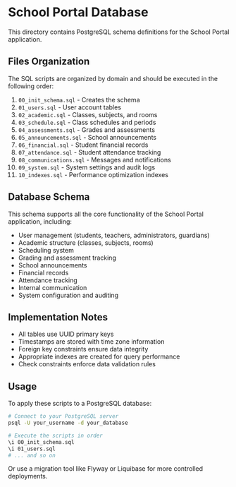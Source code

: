 
# School Portal Database

This directory contains PostgreSQL schema definitions for the School Portal application.

## Files Organization

The SQL scripts are organized by domain and should be executed in the following order:

1. `00_init_schema.sql` - Creates the schema
2. `01_users.sql` - User account tables
3. `02_academic.sql` - Classes, subjects, and rooms
4. `03_schedule.sql` - Class schedules and periods
5. `04_assessments.sql` - Grades and assessments
6. `05_announcements.sql` - School announcements
6. `06_financial.sql` - Student financial records
7. `07_attendance.sql` - Student attendance tracking
8. `08_communications.sql` - Messages and notifications
9. `09_system.sql` - System settings and audit logs
10. `10_indexes.sql` - Performance optimization indexes

## Database Schema

This schema supports all the core functionality of the School Portal application, including:

- User management (students, teachers, administrators, guardians)
- Academic structure (classes, subjects, rooms)
- Scheduling system
- Grading and assessment tracking
- School announcements
- Financial records
- Attendance tracking
- Internal communication
- System configuration and auditing

## Implementation Notes

- All tables use UUID primary keys
- Timestamps are stored with time zone information
- Foreign key constraints ensure data integrity
- Appropriate indexes are created for query performance
- Check constraints enforce data validation rules

## Usage

To apply these scripts to a PostgreSQL database:

```bash
# Connect to your PostgreSQL server
psql -U your_username -d your_database

# Execute the scripts in order
\i 00_init_schema.sql
\i 01_users.sql
# ... and so on
```

Or use a migration tool like Flyway or Liquibase for more controlled deployments.
